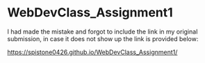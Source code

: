 # WebDevClass_Assignment1
I had made the mistake and forgot to include the link in my original submission, in case it does not show up the link is provided below:

https://spistone0426.github.io/WebDevClass_Assignment1/
